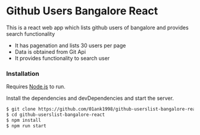 # Github Users Bangalore React





This is a react web app which lists github users of bangalore and provides search functionality

  - It has pagenation and lists 30 users per page
  - Data is obtained from Git Api
  - It provides functionality to search user



### Installation

 Requires [Node.js](https://nodejs.org/)  to run.

Install the dependencies and devDependencies and start the server.

```sh
$ git clone https://github.com/01ank1998/github-userslist-bangalore-react.git
$ cd github-userslist-bangalore-react
$ npm install 
$ npm run start
```




